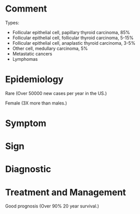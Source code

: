 # Comment

Types:

- Follicular epithelial cell, papillary thyroid carcinoma, 85%
- Follicular epithelial cell, follicular thyroid carcinoma, 5-15%
- Follicular epithelial cell, anaplastic thyroid carcinoma, 3-5%
- Other cell, medullary carcinoma, 5%
- Metastatic cancers
- Lymphomas

# Epidemiology

Rare
(Over 50000 new cases per year in the US.)

Female
(3X more than males.)

# Symptom

# Sign

# Diagnostic

# Treatment and Management

Good prognosis
(Over 90% 20 year survival.)
